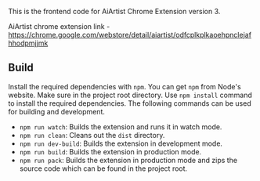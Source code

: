 This is the frontend code for AiArtist Chrome Extension version 3.

AiArtist chrome extension link -
https://chrome.google.com/webstore/detail/aiartist/odfcplkplkaoehpnclejafhhodpmjjmk



## Build

Install the required dependencies with `npm`. You can get `npm` from Node's website. Make sure in the project root directory. Use `npm install` command to install the required dependencies. The following commands can be used for building and development.

* `npm run watch`: Builds the extension and runs it in watch mode.
* `npm run clean`: Cleans out the `dist` directory.
* `npm run dev-build`: Builds the extension in development mode.
* `npm run build`: Builds the extension in production mode.
* `npm run pack`: Builds the extension in production mode and zips the source code which can be found in the project root.
